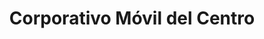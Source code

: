 ---
title: "Corporativo Móvil del Centro"
url: /cholula-puebla/corporativo-movil-del-centro/
shop: Elektronik
---